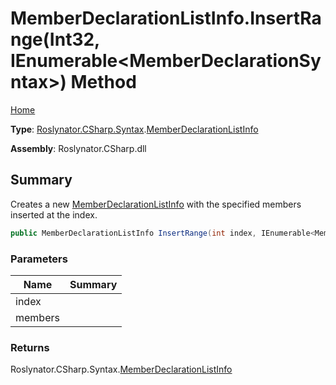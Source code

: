 # MemberDeclarationListInfo\.InsertRange\(Int32, IEnumerable\<MemberDeclarationSyntax>\) Method

[Home](../../../../../README.md)

**Type**: [Roslynator.CSharp.Syntax](../../README.md)\.[MemberDeclarationListInfo](../README.md)

**Assembly**: Roslynator\.CSharp\.dll

## Summary

Creates a new [MemberDeclarationListInfo](../README.md) with the specified members inserted at the index\.

```csharp
public MemberDeclarationListInfo InsertRange(int index, IEnumerable<MemberDeclarationSyntax> members)
```

### Parameters

| Name | Summary |
| ---- | ------- |
| index | |
| members | |

### Returns

Roslynator\.CSharp\.Syntax\.[MemberDeclarationListInfo](../README.md)

